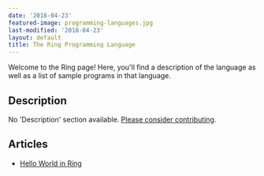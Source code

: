 ```yaml
---
date: '2018-04-23'
featured-image: programming-languages.jpg
last-modified: '2018-04-23'
layout: default
title: The Ring Programming Language
---
```


Welcome to the Ring page! Here, you'll find a description of the language as well as a list of sample programs in that language.

## Description

No 'Description' section available. [Please consider contributing](https://github.com/TheRenegadeCoder/sample-programs-website).

## Articles

- [Hello World in Ring](https://sampleprograms.io/projects/hello-world/ring)